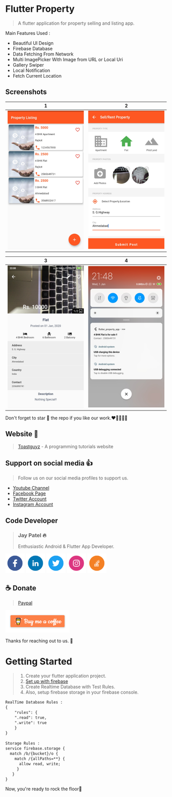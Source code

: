 # Flutter Property

> A flutter application for property selling and listing app. 

Main Features Used :
- Beautiful UI Design
- Firebase Database
- Data Fetching From Network
- Multi ImagePicker With Image from URL or Local Uri
- Gallery Swiper
- Local Notification
- Fetch Current Location

## Screenshots

| 1 | 2|
|------|-------|
|<img src="./Screenshots/Property_1.jpg" width="300">|<img src="./Screenshots/Property_2.jpg" width="300">|

| 3 | 4|
|------|-------|
|<img src="./Screenshots/Property_3.jpg" width="300">|<img src="./Screenshots/Property_4.jpg" width="300">|

Don't forget to star :star2: the repo if you like our work.:heart::blue_heart::yellow_heart::purple_heart::green_heart:

## Website :link:

> [Toastguyz](www.toastguyz.com) - A programming tutorials website

## Support on social media :thumbsup:

>Follow us on our social media profiles to support us.

- [Youtube Channel](https://www.youtube.com/toastguyz)
- [Facebook Page](https://www.facebook.com/toastguyz)
- [Twitter Account](https://www.twitter.com/toastguyz)
- [Instagram Account](https://www.instagram.com/toastguyz)

## Code Developer

>### Jay Patel :fire:
>Enthusiastic Android & Flutter App Developer.

<a href="https://facebook.com/mungarajay1"><img src="./Screenshots/facebook.png" width="60"></a>
<a href="www.linkedin.com/in/mungarajay"><img src="./Screenshots/linkedin.png" width="60"></a>
<a href="https://twitter.com/jaymungara1"><img src="./Screenshots/twitter.png" width="60"></a>
<a href="https://instagram.com/mungarajay1"><img src="./Screenshots/instagram.png" width="60"></a>
<a href="https://stackoverflow.com/users/5715935/jay-mungara"><img src="./Screenshots/stackoverflow.png" width="60"></a>

## ☕ Donate 

> [Paypal](https://www.paypal.me/toastguyz)

<a href="https://www.buymeacoffee.com/toastguyz">
  <img width="200" alt="./Screenshots/buymecoffee.png" src="./Screenshots/buymecoffee.png">
</a>

Thanks for reaching out to us. :100: 

# Getting Started

> 1. Create your flutter application project.
> 2. [Set up with firebase](https://firebase.google.com/docs)
> 3. Create Realtime Database with Test Rules.
> 4. Also, setup firebase storage in your firebase console.

    RealTime Database Rules : 
    {
        "rules": {
        ".read": true,
        ".write": true
        }
    }
    
    Storage Rules : 
    service firebase.storage {
      match /b/{bucket}/o {
        match /{allPaths=**} {
          allow read, write;
         }
       }
    }

Now, you're ready to rock the floor:guitar: